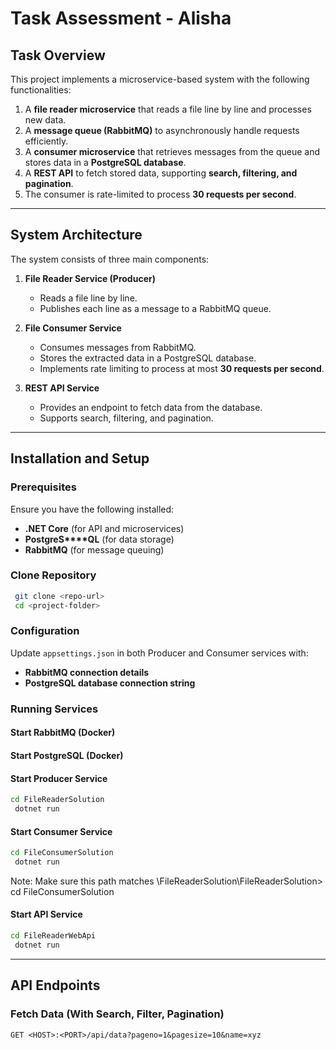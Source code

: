 # Task Assessment - Alisha 

## Task Overview

This project implements a microservice-based system with the following functionalities:

1. A **file reader microservice** that reads a file line by line and processes new data.
2. A **message queue (RabbitMQ)** to asynchronously handle requests efficiently.
3. A **consumer microservice** that retrieves messages from the queue and stores data in a **PostgreSQL database**.
4. A **REST API** to fetch stored data, supporting **search, filtering, and pagination**.
5. The consumer is rate-limited to process **30 requests per second**.

---

## System Architecture

The system consists of three main components:

1. **File Reader Service (Producer)**

   - Reads a file line by line.
   - Publishes each line as a message to a RabbitMQ queue.

2. **File Consumer Service**

   - Consumes messages from RabbitMQ.
   - Stores the extracted data in a PostgreSQL database.
   - Implements rate limiting to process at most **30 requests per second**.

3. **REST API Service**

   - Provides an endpoint to fetch data from the database.
   - Supports search, filtering, and pagination.

---

## Installation and Setup

### Prerequisites

Ensure you have the following installed:

- **.NET Core** (for API and microservices)
- **PostgreS****QL** (for data storage)
- **RabbitMQ** (for message queuing)

### Clone Repository

```sh
 git clone <repo-url>
 cd <project-folder>
```

### Configuration

Update `appsettings.json` in both Producer and Consumer services with:

- **RabbitMQ connection details**
- **PostgreSQL database connection string**

### Running Services

#### Start RabbitMQ (Docker)

#### Start PostgreSQL (Docker)


#### Start Producer Service

```sh
cd FileReaderSolution
 dotnet run
```

#### Start Consumer Service

```sh
cd FileConsumerSolution
 dotnet run
```
Note: Make sure this path matches \FileReaderSolution\FileReaderSolution> cd FileConsumerSolution

#### Start API Service

```sh
cd FileReaderWebApi
 dotnet run
```

---

## API Endpoints

### Fetch Data (With Search, Filter, Pagination)

```http
GET <HOST>:<PORT>/api/data?pageno=1&pagesize=10&name=xyz
```
